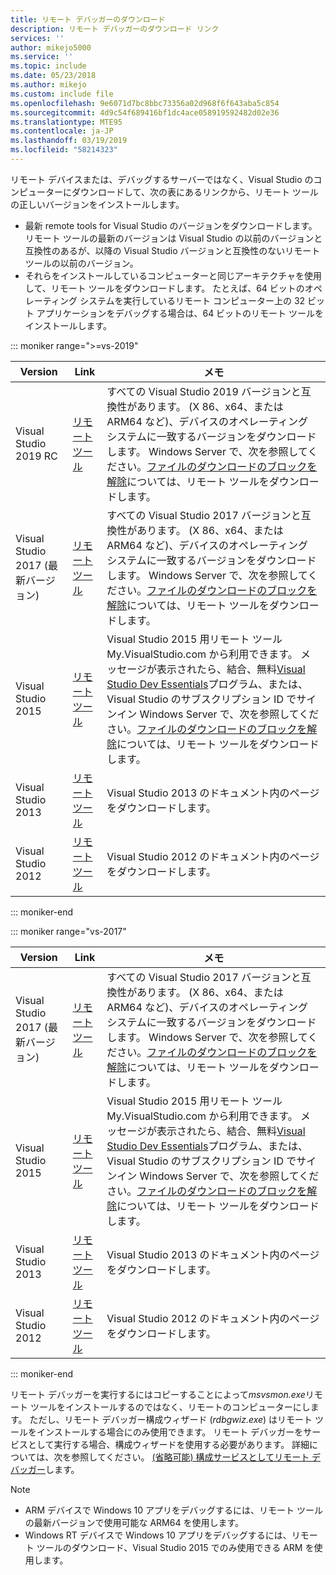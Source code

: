 ```yaml
---
title: リモート デバッガーのダウンロード
description: リモート デバッガーのダウンロード リンク
services: ''
author: mikejo5000
ms.service: ''
ms.topic: include
ms.date: 05/23/2018
ms.author: mikejo
ms.custom: include file
ms.openlocfilehash: 9e6071d7bc8bbc73356a02d968f6f643aba5c854
ms.sourcegitcommit: 4d9c54f689416bf1dc4ace058919592482d02e36
ms.translationtype: MTE95
ms.contentlocale: ja-JP
ms.lasthandoff: 03/19/2019
ms.locfileid: "58214323"
---
```

リモート デバイスまたは、デバッグするサーバーではなく、Visual Studio のコンピューターにダウンロードして、次の表にあるリンクから、リモート ツールの正しいバージョンをインストールします。

- 最新 remote tools for Visual Studio のバージョンをダウンロードします。 リモート ツールの最新のバージョンは Visual Studio の以前のバージョンと互換性のあるが、以降の Visual Studio バージョンと互換性のないリモート ツールの以前のバージョン。
- それらをインストールしているコンピューターと同じアーキテクチャを使用して、リモート ツールをダウンロードします。 たとえば、64 ビットのオペレーティング システムを実行しているリモート コンピューター上の 32 ビット アプリケーションをデバッグする場合は、64 ビットのリモート ツールをインストールします。

::: moniker range=">=vs-2019"

|Version|Link|メモ|
|-|-|-|
|Visual Studio 2019 RC|[リモート ツール](https://visualstudio.microsoft.com/downloads/?q=remote+tools#remote-tools-for-visual-studio-2019)|すべての Visual Studio 2019 バージョンと互換性があります。 (X 86、x64、または ARM64 など)、デバイスのオペレーティング システムに一致するバージョンをダウンロードします。 Windows Server で、次を参照してください。[ファイルのダウンロードのブロックを解除](../../debugger/remote-debugging-unblock-file-download.md)については、リモート ツールをダウンロードします。|
|Visual Studio 2017 (最新バージョン)|[リモート ツール](https://visualstudio.microsoft.com/downloads/?q=remote+tools#remote-tools-for-visual-studio-2017)|すべての Visual Studio 2017 バージョンと互換性があります。 (X 86、x64、または ARM64 など)、デバイスのオペレーティング システムに一致するバージョンをダウンロードします。 Windows Server で、次を参照してください。[ファイルのダウンロードのブロックを解除](../../debugger/remote-debugging-unblock-file-download.md)については、リモート ツールをダウンロードします。|
|Visual Studio 2015|[リモート ツール](https://my.visualstudio.com/Downloads?q=remote%20tools%20visual%20studio%202015)|Visual Studio 2015 用リモート ツール My.VisualStudio.com から利用できます。 メッセージが表示されたら、結合、無料[Visual Studio Dev Essentials](https://visualstudio.microsoft.com/dev-essentials/)プログラム、または、Visual Studio のサブスクリプション ID でサインイン Windows Server で、次を参照してください。[ファイルのダウンロードのブロックを解除](../../debugger/remote-debugging-unblock-file-download.md)については、リモート ツールをダウンロードします。|
|Visual Studio 2013|[リモート ツール](/previous-versions/visualstudio/visual-studio-2013/bt727f1t(v=vs.120)#installing-the-remote-tools)|Visual Studio 2013 のドキュメント内のページをダウンロードします。|
|Visual Studio 2012|[リモート ツール](/previous-versions/visualstudio/visual-studio-2012/bt727f1t(v=vs.110)#installing-the-remote-tools)|Visual Studio 2012 のドキュメント内のページをダウンロードします。|

::: moniker-end

::: moniker range="vs-2017"

|Version|Link|メモ|
|-|-|-|
|Visual Studio 2017 (最新バージョン)|[リモート ツール](https://visualstudio.microsoft.com/downloads/?q=remote+tools#remote-tools-for-visual-studio-2017)|すべての Visual Studio 2017 バージョンと互換性があります。 (X 86、x64、または ARM64 など)、デバイスのオペレーティング システムに一致するバージョンをダウンロードします。 Windows Server で、次を参照してください。[ファイルのダウンロードのブロックを解除](../../debugger/remote-debugging-unblock-file-download.md)については、リモート ツールをダウンロードします。|
|Visual Studio 2015|[リモート ツール](https://my.visualstudio.com/Downloads?q=remote%20tools%20visual%20studio%202015)|Visual Studio 2015 用リモート ツール My.VisualStudio.com から利用できます。 メッセージが表示されたら、結合、無料[Visual Studio Dev Essentials](https://visualstudio.microsoft.com/dev-essentials/)プログラム、または、Visual Studio のサブスクリプション ID でサインイン Windows Server で、次を参照してください。[ファイルのダウンロードのブロックを解除](../../debugger/remote-debugging-unblock-file-download.md)については、リモート ツールをダウンロードします。|
|Visual Studio 2013|[リモート ツール](/previous-versions/visualstudio/visual-studio-2013/bt727f1t(v=vs.120)#installing-the-remote-tools)|Visual Studio 2013 のドキュメント内のページをダウンロードします。|
|Visual Studio 2012|[リモート ツール](/previous-versions/visualstudio/visual-studio-2012/bt727f1t(v=vs.110)#installing-the-remote-tools)|Visual Studio 2012 のドキュメント内のページをダウンロードします。|

::: moniker-end

リモート デバッガーを実行するにはコピーすることによって*msvsmon.exe*リモート ツールをインストールするのではなく、リモートのコンピューターにします。 ただし、リモート デバッガー構成ウィザード (*rdbgwiz.exe*) はリモート ツールをインストールする場合にのみ使用できます。 リモート デバッガーをサービスとして実行する場合、構成ウィザードを使用する必要があります。 詳細については、次を参照してください。 [(省略可能) 構成サービスとしてリモート デバッガー](../../debugger/remote-debugging.md#bkmk_configureService)します。

>[!NOTE]
>- ARM デバイスで Windows 10 アプリをデバッグするには、リモート ツールの最新バージョンで使用可能な ARM64 を使用します。
>- Windows RT デバイスで Windows 10 アプリをデバッグするには、リモート ツールのダウンロード、Visual Studio 2015 でのみ使用できる ARM を使用します。
